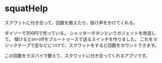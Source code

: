 # squatHelp
スクワットに付き合って、回数を数えたり、掛け声をかけてくれる。

ダイソーで300円で売っている。
シャッターボタンというガジェットを改造して。
傾けるとon-offをブルートゥースで送るスイッチを作りました。
これをマジックテープで足などにつけて、スクワットをすると回数をカウントできます。

この回数をラズパイで数えて、スクワットに付き合ってくれるアプリです。

